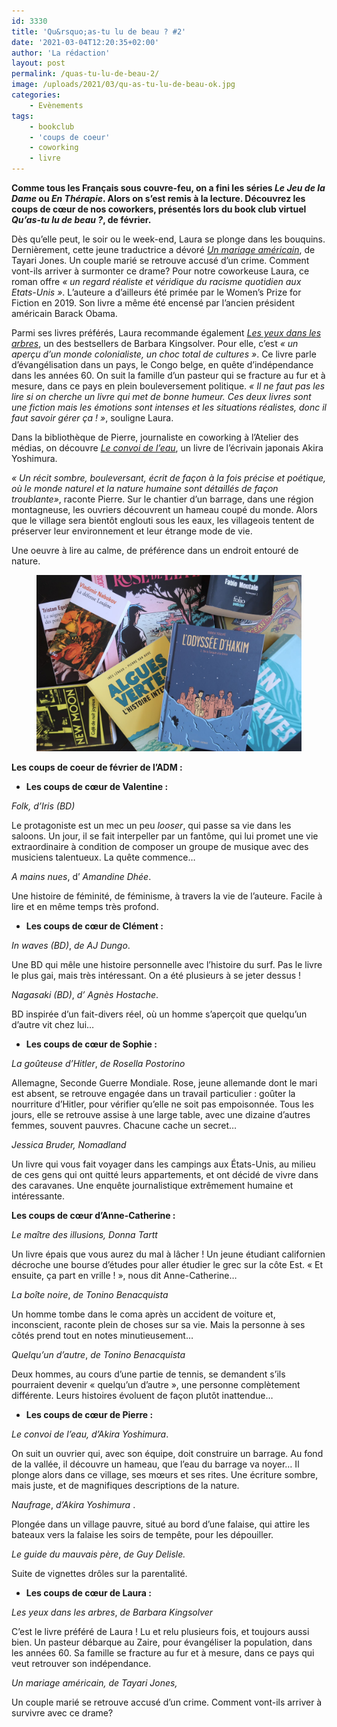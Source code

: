 ```yaml
---
id: 3330
title: 'Qu&rsquo;as-tu lu de beau ? #2'
date: '2021-03-04T12:20:35+02:00'
author: 'La rédaction'
layout: post
permalink: /quas-tu-lu-de-beau-2/
image: /uploads/2021/03/qu-as-tu-lu-de-beau-ok.jpg
categories:
    - Evènements
tags:
    - bookclub
    - 'coups de coeur'
    - coworking
    - livre
---
```


**Comme tous les Français sous couvre-feu, on a fini les séries _Le Jeu de la Dame_ ou _En Thérapie_. Alors on s’est remis à la lecture. Découvrez les coups de cœur de nos coworkers, présentés lors du book club virtuel _Qu’as-tu lu de beau ?_, de février.**

Dès qu’elle peut, le soir ou le week-end, Laura se plonge dans les bouquins. Dernièrement, cette jeune traductrice a dévoré *[Un mariage américain](https://www.lesechos.fr/weekend/livres-expositions/un-mariage-americain-feu-sur-lamour-1212668)*, de Tayari Jones. Un couple marié se retrouve accusé d’un crime. Comment vont-ils arriver à surmonter ce drame? Pour notre coworkeuse Laura, ce roman offre *« un regard réaliste et véridique du racisme quotidien aux Etats-Unis »*. L’auteure a d’ailleurs été primée par le Women’s Prize for Fiction en 2019. Son livre a même été encensé par l’ancien président américain Barack Obama.

Parmi ses livres préférés, Laura recommande également *[Les yeux dans les arbres](https://www.payot-rivages.fr/rivages/livre/les-yeux-dans-les-arbres-9782743651114)*, un des bestsellers de Barbara Kingsolver. Pour elle, c’est *« un aperçu d’un monde colonialiste, un choc total de cultures »*. Ce livre parle d’évangélisation dans un pays, le Congo belge, en quête d’indépendance dans les années 60. On suit la famille d’un pasteur qui se fracture au fur et à mesure, dans ce pays en plein bouleversement politique. *« Il ne faut pas les lire si on cherche un livre qui met de bonne humeur. Ces deux livres sont une fiction mais les émotions sont intenses et les situations réalistes, donc il faut savoir gérer ça ! »*, souligne Laura.

Dans la bibliothèque de Pierre, journaliste en coworking à l’Atelier des médias, on découvre *[Le convoi de l’eau](https://www.lemonde.fr/livres/article/2009/02/12/le-convoi-de-l-eau-d-akira-yoshimura_1154208_3260.html)*, un livre de l’écrivain japonais Akira Yoshimura.

*« Un récit sombre, bouleversant, écrit de façon à la fois précise et poétique, où le monde naturel et la nature humaine sont détaillés de façon troublante»*, raconte Pierre. Sur le chantier d’un barrage, dans une région montagneuse, les ouvriers découvrent un hameau coupé du monde. Alors que le village sera bientôt englouti sous les eaux, les villageois tentent de préserver leur environnement et leur étrange mode de vie.

Une oeuvre à lire au calme, de préférence dans un endroit entouré de nature.

<figure class="wp-block-image"><img src="/uploads/2021/03/IMG_7717-ok.jpg" alt="Illustration"></figure>

**Les coups de coeur de février de l’ADM :**

- **Les coups de cœur de Valentine :**

*Folk, d’Iris (BD)*

Le protagoniste est un mec un peu *looser*, qui passe sa vie dans les saloons. Un jour, il se fait interpeller par un fantôme, qui lui promet une vie extraordinaire à condition de composer un groupe de musique avec des musiciens talentueux. La quête commence…

*A mains nues*, d’ *Amandine Dhée*.

Une histoire de féminité, de féminisme, à travers la vie de l’auteure. Facile à lire et en même temps très profond.

- **Les coups de cœur de Clément :**

 *In waves (BD)*, *de AJ Dungo*.

Une BD qui mêle une histoire personnelle avec l’histoire du surf. Pas le livre le plus gai, mais très intéressant. On a été plusieurs à se jeter dessus !

 *Nagasaki (BD)*, *d’ Agnès Hostache*.

BD inspirée d’un fait-divers réel, où un homme s’aperçoit que quelqu’un d’autre vit chez lui…

- **Les coups de cœur de Sophie :**

 *La goûteuse d’Hitler*, *de Rosella Postorino*

Allemagne, Seconde Guerre Mondiale. Rose, jeune allemande dont le mari est absent, se retrouve engagée dans un travail particulier : goûter la nourriture d’Hitler, pour vérifier qu’elle ne soit pas empoisonnée. Tous les jours, elle se retrouve assise à une large table, avec une dizaine d’autres femmes, souvent pauvres. Chacune cache un secret…

*Jessica Bruder, Nomadland*

Un livre qui vous fait voyager dans les campings aux États-Unis, au milieu de ces gens qui ont quitté leurs appartements, et ont décidé de vivre dans des caravanes. Une enquête journalistique extrêmement humaine et intéressante.

**Les coups de cœur d’Anne-Catherine :**

 *Le maître des illusions,*  *Donna Tartt*

Un livre épais que vous aurez du mal à lâcher ! Un jeune étudiant californien décroche une bourse d’études pour aller étudier le grec sur la côte Est. « Et ensuite, ça part en vrille ! », nous dit Anne-Catherine…

*La boîte noire*, *de* *Tonino Benacquista*

Un homme tombe dans le coma après un accident de voiture et, inconscient, raconte plein de choses sur sa vie. Mais la personne à ses côtés prend tout en notes minutieusement…

*Quelqu’un d’autre*, *de Tonino Benacquista*

Deux hommes, au cours d’une partie de tennis, se demandent s’ils pourraient devenir « quelqu’un d’autre », une personne complètement différente. Leurs histoires évoluent de façon plutôt inattendue…

- **Les coups de cœur de Pierre :**

*Le convoi de l’eau,*  *d’Akira Yoshimura*.

On suit un ouvrier qui, avec son équipe, doit construire un barrage. Au fond de la vallée, il découvre un hameau, que l’eau du barrage va noyer… Il plonge alors dans ce village, ses mœurs et ses rites. Une écriture sombre, mais juste, et de magnifiques descriptions de la nature.

  
*Naufrage*, *d’Akira Yoshimura* .

Plongée dans un village pauvre, situé au bord d’une falaise, qui attire les bateaux vers la falaise les soirs de tempête, pour les dépouiller.

*Le guide du mauvais père*, *de Guy Delisle.*

Suite de vignettes drôles sur la parentalité.

- **Les coups de cœur de Laura :**

*Les yeux dans les arbres*, *de Barbara Kingsolver*

C’est le livre préféré de Laura ! Lu et relu plusieurs fois, et toujours aussi bien. Un pasteur débarque au Zaire, pour évangéliser la population, dans les années 60. Sa famille se fracture au fur et à mesure, dans ce pays qui veut retrouver son indépendance.

*Un mariage américain, de Tayari Jones,*

Un couple marié se retrouve accusé d’un crime. Comment vont-ils arriver à survivre avec ce drame?
